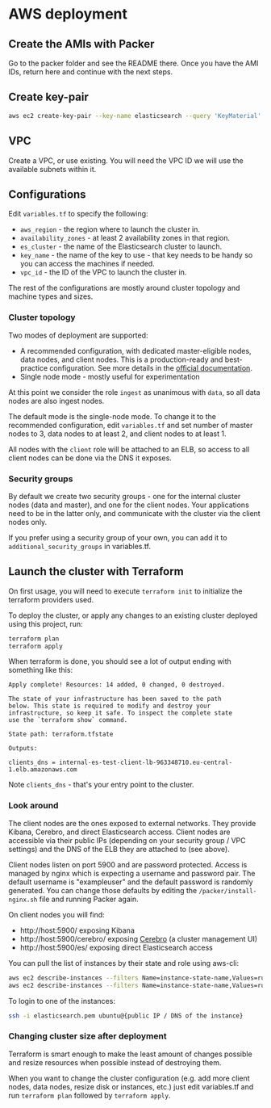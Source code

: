 # AWS deployment

## Create the AMIs with Packer

Go to the packer folder and see the README there. Once you have the AMI IDs, return here and continue with the next steps.

## Create key-pair

```bash
aws ec2 create-key-pair --key-name elasticsearch --query 'KeyMaterial' --output text > elasticsearch.pem
```

## VPC

Create a VPC, or use existing. You will need the VPC ID we will use the available subnets within it. 

## Configurations

Edit `variables.tf` to specify the following:

* `aws_region` - the region where to launch the cluster in.
* `availability_zones` - at least 2 availability zones in that region.
* `es_cluster` - the name of the Elasticsearch cluster to launch.
* `key_name` - the name of the key to use - that key needs to be handy so you can access the machines if needed.
* `vpc_id` - the ID of the VPC to launch the cluster in.

The rest of the configurations are mostly around cluster topology and machine types and sizes.

### Cluster topology

Two modes of deployment are supported:

* A recommended configuration, with dedicated master-eligible nodes, data nodes, and client nodes. This is a production-ready and best-practice configuration. See more details in the [official documentation](https://www.elastic.co/guide/en/elasticsearch/reference/current/modules-node.html). 
* Single node mode - mostly useful for experimentation

At this point we consider the role `ingest` as unanimous with `data`, so all data nodes are also ingest nodes.

The default mode is the single-node mode. To change it to the recommended configuration, edit `variables.tf` and set number of master nodes to 3, data nodes to at least 2, and client nodes to at least 1.

All nodes with the `client` role will be attached to an ELB, so access to all client nodes can be done via the DNS it exposes. 

### Security groups

By default we create two security groups - one for the internal cluster nodes (data and master), and one for the client nodes. Your applications need to be in the latter only, and communicate with the cluster via the client nodes only.

If you prefer using a security group of your own, you can add it to `additional_security_groups` in variables.tf.

## Launch the cluster with Terraform

On first usage, you will need to execute `terraform init` to initialize the terraform providers used.

To deploy the cluster, or apply any changes to an existing cluster deployed using this project, run:

```bash
terraform plan
terraform apply
```

When terraform is done, you should see a lot of output ending with something like this:

```
Apply complete! Resources: 14 added, 0 changed, 0 destroyed.

The state of your infrastructure has been saved to the path
below. This state is required to modify and destroy your
infrastructure, so keep it safe. To inspect the complete state
use the `terraform show` command.

State path: terraform.tfstate

Outputs:

clients_dns = internal-es-test-client-lb-963348710.eu-central-1.elb.amazonaws.com
```

Note `clients_dns` - that's your entry point to the cluster.

### Look around

The client nodes are the ones exposed to external networks. They provide Kibana, Cerebro, and direct Elasticsearch access. Client nodes are accessible via their public IPs (depending on your security group / VPC settings) and the DNS of the ELB they are attached to (see above).

Client nodes listen on port 5900 and are password protected. Access is managed by nginx which is expecting a username and password pair. The default username is "exampleuser" and the default password is randomly generated. You can change those defaults by editing the `/packer/install-nginx.sh` file and running Packer again.

On client nodes you will find:

* http://host:5900/ exposing Kibana
* http://host:5900/cerebro/ exposing [Cerebro](https://github.com/lmenezes/cerebro) (a cluster management UI)
* http://host:5900/es/ exposing direct Elasticsearch access

You can pull the list of instances by their state and role using aws-cli:

```bash
aws ec2 describe-instances --filters Name=instance-state-name,Values=running
aws ec2 describe-instances --filters Name=instance-state-name,Values=running,Name=tag:Role,Values=client
```

To login to one of the instances:

```bash
ssh -i elasticsearch.pem ubuntu@{public IP / DNS of the instance}
```

### Changing cluster size after deployment

Terraform is smart enough to make the least amount of changes possible and resize resources when possible instead of destroying them.
 
When you want to change the cluster configuration (e.g. add more client nodes, data nodes, resize disk or instances, etc.) just edit variables.tf and run `terraform plan` followed by `terraform apply`.